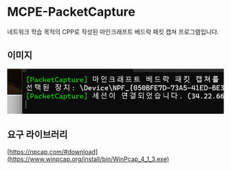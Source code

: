 # MCPE-PacketCapture
네트워크 학습 목적의 CPP로 작성된 마인크래프트 베드락 패킷 캡쳐 프로그램입니다.

## 이미지
![image](https://github.com/yeondu1062/MCPE-PacketCapture/blob/main/screenshot/packetCaptrue.png)

## 요구 라이브러리
[https://npcap.com/#download](https://www.winpcap.org/install/bin/WinPcap_4_1_3.exe)

